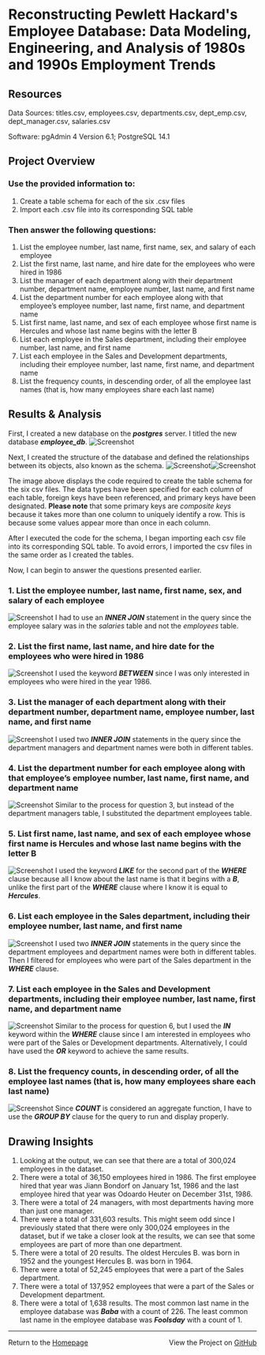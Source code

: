 # Reconstructing Pewlett Hackard's Employee Database: Data Modeling, Engineering, and Analysis of 1980s and 1990s Employment Trends

## Resources
Data Sources: titles.csv, employees.csv, departments.csv, dept_emp.csv, dept_manager.csv, salaries.csv

Software: pgAdmin 4 Version 6.1; PostgreSQL 14.1

## Project Overview
### Use the provided information to:
1. Create a table schema for each of the six .csv files
2. Import each .csv file into its corresponding SQL table

### Then answer the following questions:
1. List the employee number, last name, first name, sex, and salary of each employee
2. List the first name, last name, and hire date for the employees who were hired in 1986
3. List the manager of each department along with their department number, department name, employee number, last name, and first name
4. List the department number for each employee along with that employee’s employee number, last name, first name, and department name
5. List first name, last name, and sex of each employee whose first name is Hercules and whose last name begins with the letter B
6. List each employee in the Sales department, including their employee number, last name, and first name
7. List each employee in the Sales and Development departments, including their employee number, last name, first name, and department name
8. List the frequency counts, in descending order, of all the employee last names (that is, how many employees share each last name)

## Results & Analysis
First, I created a new database on the ***postgres*** server. I titled the new database ***employee_db***. 
![Screenshot](Images/employee_db.png)

Next, I created the structure of the database and defined the relationships between its objects, also known as the schema. 
![Screenshot](Images/schema1.png)![Screenshot](Images/schema2.png)

The image above displays the code required to create the table schema for the six csv files. The data types have been specified for each column of each table, foreign keys have been referenced, and primary keys have been designated. **Please note** that some primary keys are *composite keys* because it takes more than one column to uniquely identify a row. This is because some values appear more than once in each column. 

After I executed the code for the schema, I began importing each csv file into its corresponding SQL table. To avoid errors, I imported the csv files in the same order as I created the tables.

Now, I can begin to answer the questions presented earlier.

### 1. List the employee number, last name, first name, sex, and salary of each employee
![Screenshot](Images/q1.png)
I had to use an ***INNER JOIN*** statement in the query since the employee salary was in the *salaries* table and not the *employees* table.

### 2. List the first name, last name, and hire date for the employees who were hired in 1986
![Screenshot](Images/q2.png)
I used the keyword ***BETWEEN*** since I was only interested in employees who were hired in the year 1986.

### 3. List the manager of each department along with their department number, department name, employee number, last name, and first name
![Screenshot](Images/q3.png)
I used two ***INNER JOIN*** statements in the query since the department managers and department names were both in different tables.

### 4. List the department number for each employee along with that employee’s employee number, last name, first name, and department name
![Screenshot](Images/q4.png)
Similar to the process for question 3, but instead of the department managers table, I substituted the department employees table.

### 5. List first name, last name, and sex of each employee whose first name is Hercules and whose last name begins with the letter B
![Screenshot](Images/q5.png)
I used the keyword ***LIKE*** for the second part of the ***WHERE*** clause because all I know about the last name is that it begins with a ***B***, unlike the first part of the ***WHERE*** clause where I know it is equal to ***Hercules***.

### 6. List each employee in the Sales department, including their employee number, last name, and first name
![Screenshot](Images/q6.png)
I used two ***INNER JOIN*** statements in the query since the department employees and department names were both in different tables. Then I filtered for employees who were part of the Sales department in the ***WHERE*** clause.

### 7. List each employee in the Sales and Development departments, including their employee number, last name, first name, and department name
![Screenshot](Images/q7.png)
Similar to the process for question 6, but I used the ***IN*** keyword within the ***WHERE*** clause since I am interested in employees who were part of the Sales or Development departments. Alternatively, I could have used the ***OR*** keyword to achieve the same results.

### 8. List the frequency counts, in descending order, of all the employee last names (that is, how many employees share each last name)
![Screenshot](Images/q8.png)
Since ***COUNT*** is considered an aggregate function, I have to use the ***GROUP BY*** clause for the query to run and display properly.

## Drawing Insights

1. Looking at the output, we can see that there are a total of 300,024 employees in the dataset.
2. There were a total of 36,150 employees hired in 1986. The first employee hired that year was Jiann Bondorf on January 1st, 1986 and the last employee hired that year was Odoardo Heuter on December 31st, 1986.
3. There were a total of 24 managers, with most departments having more than just one manager.
4. There were a total of 331,603 results. This might seem odd since I previously stated that there were only 300,024 employees in the dataset, but if we take a closer look at the results, we can see that some employees are part of more than one department.
5. There were a total of 20 results. The oldest Hercules B. was born in 1952 and the youngest Hercules B. was born in 1964.
6. There were a total of 52,245 employees that were a part of the Sales department.
7. There were a total of 137,952 employees that were a part of the Sales or Development department.
8. There were a total of 1,638 results. The most common last name in the employee database was ***Baba*** with a count of 226. The least common last name in the employee database was ***Foolsday*** with a count of 1.

---
<div style="display: flex; justify-content: space-between;">
    <div>Return to the <a href="https://kenlo94.github.io/">Homepage</a></div>
    <div>View the Project on <a href="https://github.com/kenlo94/Pewlett-Hackard-Analysis">GitHub</a></div>
</div>
